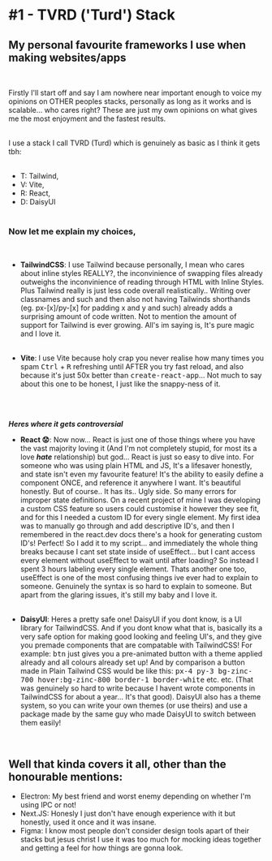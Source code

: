 # #1 - TVRD ('Turd') Stack

## My personal favourite frameworks I use when making websites/apps

<br>

Firstly I'll start off and say I am nowhere near important enough to voice my opinions on OTHER peoples stacks, personally as long as it works and is scalable... who cares right? These are just my own opinions on what gives me the most enjoyment and the fastest results.
<br><br>

I use a stack I call TVRD (Turd) which is genuinely as basic as I think it gets tbh:
<br><br>

- T: Tailwind,
- V: Vite,
- R: React,
- D: DaisyUI
  <br><br>

### Now let me explain my choices,

<br>

- **TailwindCSS**: I use Tailwind because personally, I mean who cares about inline styles REALLY?, the inconvinience of swapping files already outweighs the inconvinience of reading through HTML with Inline Styles. Plus Tailwind really is just less code overall realistically.. Writing over classnames and such and then also not having Tailwinds shorthands (eg. px-[x]/py-[x] for padding x and y and such) already adds a surprising amount of code written. Not to mention the amount of support for Tailwind is ever growing. All's im saying is, It's pure magic and I love it.
  <br><br>

- **Vite**: I use Vite because holy crap you never realise how many times you spam <kbd className="kbd kbd-sm">Ctrl</kbd> + <kbd className="kbd kbd-sm">R</kbd> refreshing until AFTER you try fast reload, and also because it's just 50x better than <kbd className="kbd kbd-sm">create-react-app</kbd>... Not much to say about this one to be honest, I just like the snappy-ness of it.

<br><br>

_**Heres where it gets controversial**_

- **React 😟**: Now now... React is just one of those things where you have the vast majority loving it (And I'm not completely stupid, for most its a love _**hate**_ relationship) but god... React is just so easy to dive into. For someone who was using plain HTML and JS, It's a lifesaver honestly, and state isn't even my favourite feature! It's the ability to easily define a component ONCE, and reference it anywhere I want. It's beautiful honestly. But of course.. It has its.. Ugly side. So many errors for improper state definitions. On a recent project of mine I was developing a custom CSS feature so users could customise it however they see fit, and for this I needed a custom ID for every single element. My first idea was to manually go through and add descriptive ID's, and then I remembered in the react.dev docs there's a hook for generating custom ID's! Perfect! So I add it to my script... and immediately the whole thing breaks because I cant set state inside of useEffect... but I cant access every element without useEffect to wait until after loading? So instead I spent 3 hours labeling every single element. Thats another one too, useEffect is one of the most confusing things ive ever had to explain to someone. Genuinely the syntax is so hard to explain to someone. But apart from the glaring issues, it's still my baby and I love it.
  <br><br>

- **DaisyUI**: Heres a pretty safe one! DaisyUI if you dont know, is a UI library for TailwindCSS. And if you dont know what that is, basically its a very safe option for making good looking and feeling UI's, and they give you premade components that are compatable with TailwindCSS! For example: <kbd className="kbd kbd-xs">btn</kbd> just gives you a pre-animated button with a theme applied already and all colours already set up! And by comparison a button made in Plain Tailwind CSS would be like this: <kbd className="kbd kbd-sm">px-4 py-3 bg-zinc-700 hover:bg-zinc-800 border-1 border-white</kbd> etc. etc. (That was genuinely so hard to write because I havent wrote components in TailwindCSS for about a year... It's that good). DaisyUI also has a theme system, so you can write your own themes (or use theirs) and use a package made by the same guy who made DaisyUI to switch between them easily!

<br>

## Well that kinda covers it all, other than the honourable mentions:

- Electron: My best friend and worst enemy depending on whether I'm using IPC or not!
- Next.JS: Honesly I just don't have enough experience with it but honestly, used it once and it was insane.
- Figma: I know most people don't consider design tools apart of their stacks but jesus christ I use it was too much for mocking ideas together and getting a feel for how things are gonna look.

